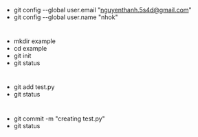  - git config --global user.email "nguyenthanh.5s4d@gmail.com"
 - git config --global user.name "nhok"
#
 - mkdir example
 - cd example
 - git init
 - git status
#
 - git add test.py
 - git status
#
 - git commit -m "creating test.py"
 - git status
#

